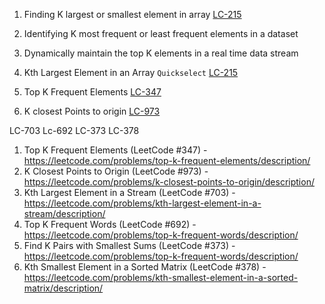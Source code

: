 
1. Finding K largest or smallest element in array [LC-215](https://leetcode.com/problems/kth-largest-element-in-an-array/description/)
2. Identifying K most frequent or least frequent elements in a dataset
3. Dynamically maintain the top K elements in a real time data stream


215. Kth Largest Element in an Array `Quickselect` [LC-215](https://leetcode.com/problems/kth-largest-element-in-an-array/description/)
347. Top K Frequent Elements [LC-347](https://leetcode.com/problems/top-k-frequent-elements/description/)
973. K closest Points to origin [LC-973](https://leetcode.com/problems/k-closest-points-to-origin/)

LC-703
Lc-692
LC-373
LC-378

1. Top K Frequent Elements (LeetCode #347) - https://leetcode.com/problems/top-k-frequent-elements/description/
2. K Closest Points to Origin (LeetCode #973) - https://leetcode.com/problems/k-closest-points-to-origin/description/
3. Kth Largest Element in a Stream (LeetCode #703) - https://leetcode.com/problems/kth-largest-element-in-a-stream/description/
4. Top K Frequent Words (LeetCode #692) - https://leetcode.com/problems/top-k-frequent-words/description/
5. Find K Pairs with Smallest Sums (LeetCode #373) - https://leetcode.com/problems/top-k-frequent-words/description/
6. Kth Smallest Element in a Sorted Matrix (LeetCode #378) - https://leetcode.com/problems/kth-smallest-element-in-a-sorted-matrix/description/
